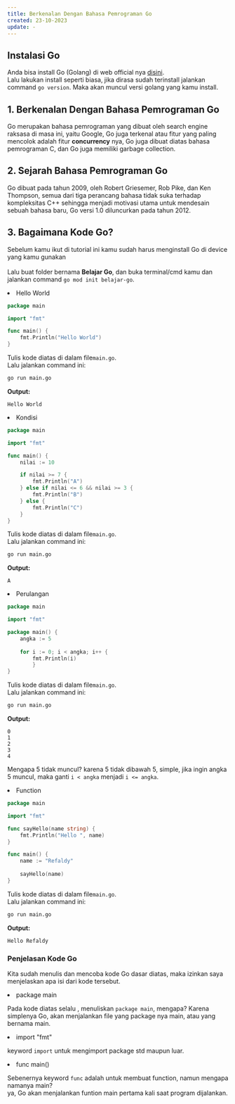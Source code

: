 ```yaml
---
title: Berkenalan Dengan Bahasa Pemrograman Go
created: 23-10-2023
update: -
---
```


## Instalasi Go
Anda bisa install Go (Golang) di web official nya [disini](https://go.dev/dl).</br>
Lalu lakukan install seperti biasa, jika dirasa sudah terinstall jalankan command ```go version```. Maka akan muncul versi golang yang kamu install.

## 1. Berkenalan Dengan Bahasa Pemrograman Go
Go merupakan bahasa pemrograman yang dibuat oleh search engine raksasa di masa ini, yaitu Google, Go juga terkenal atau fitur yang paling mencolok adalah
fitur <b>concurrency</b> nya, Go juga dibuat diatas bahasa pemrograman C, dan Go juga memiliki garbage collection.

## 2. Sejarah Bahasa Pemrograman Go
Go dibuat pada tahun 2009, oleh Robert Griesemer, Rob Pike, dan Ken Thompson, semua dari tiga perancang bahasa tidak suka terhadap kompleksitas C++ sehingga menjadi motivasi utama untuk mendesain sebuah bahasa baru, Go versi 1.0 diluncurkan pada tahun 2012.

## 3. Bagaimana Kode Go?
Sebelum kamu ikut di tutorial ini kamu sudah harus menginstall Go di device yang kamu gunakan</br></br>
Lalu buat folder bernama <b>Belajar Go</b>, dan buka terminal/cmd kamu dan jalankan command ```go mod init belajar-go```.
<li>Hello World</li>

```go
package main

import "fmt"

func main() {
	fmt.Println("Hello World")
}
```
Tulis kode diatas di dalam file```main.go```.</br>
Lalu jalankan command ini:
```bash
go run main.go
```

<b>Output:</b>
```text
Hello World
```

<li>Kondisi</li>

```go
package main

import "fmt"

func main() {
	nilai := 10

	if nilai >= 7 {
		fmt.Println("A")
	} else if nilai <= 6 && nilai >= 3 {
		fmt.Println("B")
	} else {
		fmt.Println("C")
	}
}
```

Tulis kode diatas di dalam file```main.go```.</br>
Lalu jalankan command ini:
```bash
go run main.go
```

<b>Output:</b>
```text
A
```

<li>Perulangan</li>

```go
package main 

import "fmt"

package main() {
	angka := 5
	
	for i := 0; i < angka; i++ {
		fmt.Println(i)
        }       
}

```
Tulis kode diatas di dalam file```main.go```.</br>
Lalu jalankan command ini:
```bash
go run main.go
```

<b>Output:</b>
```text
0
1
2
3
4
```

Mengapa 5 tidak muncul? karena 5 tidak dibawah 5, simple, jika ingin angka 5 muncul, maka ganti ```i < angka``` menjadi ```i <= angka```.


<li>Function</li>

```go
package main

import "fmt"

func sayHello(name string) {
	fmt.Println("Hello ", name)
}

func main() {
	name := "Refaldy"
	
	sayHello(name)
}
```

Tulis kode diatas di dalam file```main.go```.</br>
Lalu jalankan command ini:
```bash
go run main.go
```

<b>Output:</b>
```text
Hello Refaldy
```

### Penjelasan Kode Go
Kita sudah menulis dan mencoba kode Go dasar diatas, maka izinkan saya menjelaskan apa isi dari kode tersebut.

<li>package main</li>

Pada kode diatas selalu , menuliskan ```package main```, mengapa?
Karena simplenya Go, akan menjalankan file yang package nya main, atau yang bernama main.

<li>import "fmt"</li>

keyword ```import``` untuk mengimport package std maupun luar.

<li>func main()</li>

Sebenernya keyword ```func``` adalah untuk membuat function, namun mengapa namanya main?<br>
ya, Go akan menjalankan funtion main pertama kali saat program dijalankan.